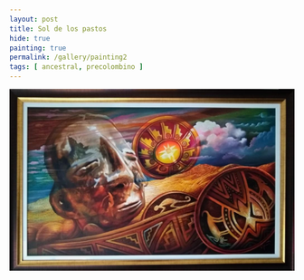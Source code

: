 ```yaml
---
layout: post
title: Sol de los pastos
hide: true
painting: true
permalink: /gallery/painting2
tags: [ ancestral, precolombino ]
---
```


![Sol de los pastos](/assets/img/paintings/drawing_2.jpeg)
